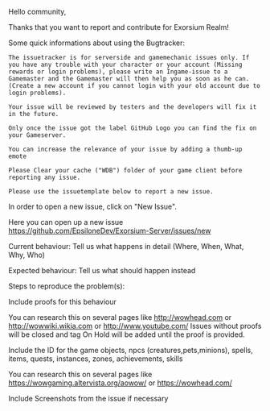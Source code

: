 

Hello community,

Thanks that you want to report and contribute for Exorsium Realm!

Some quick informations about using the Bugtracker:

    The issuetracker is for serverside and gamemechanic issues only. If you have any trouble with your character or your account (Missing rewards or login problems), please write an Ingame-issue to a Gamemaster and the Gamemaster will then help you as soon as he can. (Create a new account if you cannot login with your old account due to login problems).

    Your issue will be reviewed by testers and the developers will fix it in the future.

    Only once the issue got the label GitHub Logo you can find the fix on your Gameserver.

    You can increase the relevance of your issue by adding a thumb-up emote

    Please Clear your cache ("WDB") folder of your game client before reporting any issue.

    Please use the issuetemplate below to report a new issue.

In order to open a new issue, click on "New Issue".

Here you can open up a new issue https://github.com/EpsiloneDev/Exorsium-Server/issues/new

Current behaviour: Tell us what happens in detail (Where, When, What, Why, Who)

Expected behaviour: Tell us what should happen instead

Steps to reproduce the problem(s):

Include proofs for this behaviour

You can research this on several pages like http://wowhead.com or http://wowwiki.wikia.com or http://www.youtube.com/ Issues without proofs will be closed and tag On Hold will be added until the proof is provided.

Include the ID for the game objects, npcs (creatures,pets,minions), spells, items, quests, instances, zones, achievements, skills

You can research this on several pages like https://wowgaming.altervista.org/aowow/ or https://wowhead.com/

Include Screenshots from the issue if necessary
